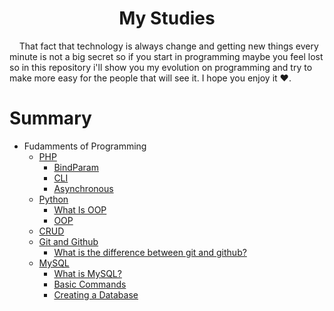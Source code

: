 <h1 style='text-align: center;'> My Studies </h1>

<p>&nbsp;&nbsp;&nbsp;&nbsp;That fact that technology is always change and getting new things every minute is not a big secret so if you start in programming maybe you feel lost so in this repository i'll show you my evolution on programming and try to make more easy for the people that will see it. I hope you enjoy it ❤.</p>

# Summary 
- Fudamments of Programming
    - [PHP]()
        - [BindParam](docs/php/bindParam.md)
        - [CLI](docs/php/CLI/README.md)
        - [Asynchronous](docs/php/Asynchronous/README.md)
    - [Python](docs\python)
        - [What Is OOP](docs\python\01-whatIsOOP.md)
        - [OOP](docs\python\02-oop.md)
    - [CRUD](docs/crud/README.md)
    - [Git and Github](docs/git/README.md)
        - [What is the difference between git and github?](docs/git/001-difference.md) 
    - [MySQL](docs/database/mysql/002-CreateTable.md) 
        - [What is MySQL?](docs/database/mysql/001-whatis.md)
        - [Basic Commands](docs/database/mysql/002-BasicCommands.md)
        - [Creating a Database](docs/database/mysql/003-CreateDatabase.md)

